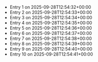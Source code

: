 - Entry 1 on 2025-09-28T12:54:32+00:00
- Entry 2 on 2025-09-28T12:54:33+00:00
- Entry 3 on 2025-09-28T12:54:34+00:00
- Entry 4 on 2025-09-28T12:54:35+00:00
- Entry 5 on 2025-09-28T12:54:36+00:00
- Entry 6 on 2025-09-28T12:54:37+00:00
- Entry 7 on 2025-09-28T12:54:38+00:00
- Entry 8 on 2025-09-28T12:54:39+00:00
- Entry 9 on 2025-09-28T12:54:40+00:00
- Entry 10 on 2025-09-28T12:54:41+00:00
